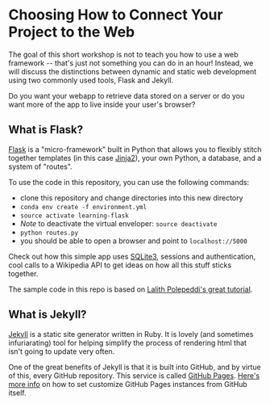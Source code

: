 # Choosing How to Connect Your Project to the Web

The goal of this short workshop is not to teach you how to use a web framework -- that's just not something you can do in an hour! Instead, we will discuss the distinctions between dynamic and static web development using two commonly used tools, Flask and Jekyll.

Do you want your webapp to retrieve data stored on a server or do you want more of the app to live inside your user's browser?

## What is Flask?

[Flask](http://flask.pocoo.org/) is a "micro-framework" built in Python that allows you to flexibly stitch together templates (in this case [Jinja2](http://jinja.pocoo.org/)), your own Python, a database, and a system of "routes".

To use the code in this repository, you can use the following commands:

- clone this repository and change directories into this new directory
- `conda env create -f environment.yml`
- `source activate learning-flask`
- *Note* to deactivate the virtual enveloper: `source deactivate`
- `python routes.py`
- you should be able to open a browser and point to `localhost://5000`

Check out how this simple app uses [SQLite3](https://sqlite.org/), sessions and authentication, cool calls to a Wikipedia API to get ideas on how all this stuff sticks together.

The sample code in this repo is based on [Lalith Polepeddi's great tutorial](https://github.com/lpolepeddi/learning-flask).

## What is Jekyll?

[Jekyll](https://jekyllrb.com/) is a static site generator written in Ruby. It is lovely (and sometimes infuriarating) tool for helping simplify the process of rendering html that isn't going to update very often.

One of the great benefits of Jekyll is that it is built into GitHub, and by virtue of this, every GitHub repository. This service is called [GitHub Pages](https://pages.github.com/). [Here's more info](https://help.github.com/articles/using-jekyll-as-a-static-site-generator-with-github-pages/) on how to set customize GitHub Pages instances from GitHub itself.

